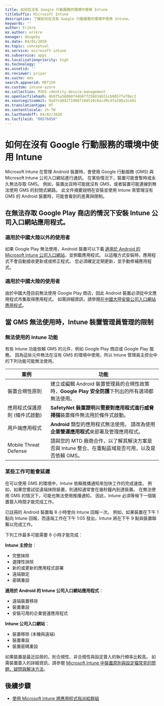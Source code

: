 ```yaml
---
title: 如何在沒有 Google 行動服務的環境中使用 Intune
titleSuffix: Microsoft Intune
description: 了解如何在沒有 Google 行動服務的環境中使用 Intune。
keywords: ''
author: Erikre
ms.author: erikre
manager: dougeby
ms.date: 04/01/2020
ms.topic: conceptual
ms.service: microsoft-intune
ms.subservice: apps
ms.localizationpriority: high
ms.technology: ''
ms.assetid: ''
ms.reviewer: priyar
ms.suite: ems
search.appverid: MET150
ms.custom: intune-azure
ms.collection: M365-identity-device-management
ms.openlocfilehash: 6b9f5a560b0f44b8ff256034b51cb9057faf0ec2
ms.sourcegitcommit: 0ad7cd842719887184510c6acd9cdfa290a3ca91
ms.translationtype: HT
ms.contentlocale: zh-TW
ms.lasthandoff: 04/02/2020
ms.locfileid: "80576850"
---
```

# <a name="how-to-use-intune-in-environments-without-google-mobile-services"></a>如何在沒有 Google 行動服務的環境中使用 Intune

Microsoft Intune 在管理 Android 裝置時，會使用 Google 行動服務 (GMS) 與 Microsoft Intune 公司入口網站進行通訊。 在某些情況下，裝置可能會暫時或永久無法存取 GMS。 例如，裝置出貨時可能就沒有 GMS，或者裝置可能連線到無法使用 GMS 的封閉式網路。 此文件摘要說明在安裝並使用 Intune 來管理沒有 GMS 的 Android 裝置時，可能會看到的差異與限制。

## <a name="install-the-intune-company-portal-app-without-access-to-the-google-play-store"></a>在無法存取 Google Play 商店的情況下安裝 Intune 公司入口網站應用程式。 

### <a name="for-users-outside-of-mainland-china"></a>適用於中國大陸以外的使用者 

如果 Google Play 無法使用，Android 裝置可以下載 [適用於 Android 的 Microsoft Intune 公司入口網站](../user-help/install-the-company-portal-app-android.md)，並側載應用程式。 以這種方式安裝時，應用程式不會自動接收更新或或修正程式。 您必須確定定期更新，並手動修補應用程式。 

### <a name="for-users-in-mainland-china"></a>適用於中國大陸的使用者 

由於中國大陸目前無法使用 Google Play 商店，因此 Android 裝置必須從中文應用程式市集取得應用程式。 如需詳細資訊，請參閱[在中國大陸安裝公司入口網站應用程式](../user-help/install-company-portal-android-china.md)。

## <a name="limitations-of-intune-device-administrator-management-when-gms-is-unavailable"></a>當 GMS 無法使用時，Intune 裝置管理員管理的限制 

### <a name="unavailable-intune-features"></a>無法使用的 Intune 功能

有些 Intune 功能依賴 GMS 的元件，例如 Google Play 商店或 Google Play 服務。 因為這些元件無法在沒有 GMS 的環境中使用，所以 Intune 管理員主控台中的下列功能可能無法使用。  

| 案例  | 功能  |
|-----------------------------------------------|--------------------------------------------------------------------------------------------------------------------------------------------------------------|
| 裝置合規性原則  | 建立或編輯 Android 裝置管理員的合規性政策時，**Google Play 安全防護**下列出的所有選項都無法使用。  |
| 應用程式保護原則 (條件式啟動)  | **SafetyNet 裝置證明**與**需要對應用程式進行威脅掃描**裝置條件無法用於條件式啟動。  |
| 用戶端應用程式  | **Android** 類型的應用程式無法使用。 請改為使用**企業營運應用程式**來部署及管理應用程式。  |
| Mobile Threat Defense  | 請與您的 MTD 廠商合作，以了解其解決方案是否與 Intune 整合、在重點區域是否可用，以及是否依賴 GMS。  |

### <a name="some-tasks-may-be-delayed"></a>某些工作可能會延遲 

在可以使用 GMS 的環境中，Intune 依賴推播通知來加快工作的完成速度。 例如，如果您嘗試從遠端抹除裝置，則通知通常會在幾秒鐘內到達裝置。 在無法使用 GMS 的情況下，可能也無法使用推播通知。 因此，Intune 必須等候下一個裝置簽入時間才能完成工作。  

已註冊的 Android 裝置每 8 小時會向 Intune 回報一次。 例如，如果裝置在下午 1 點向 Intune 回報，而遠端工作在下午 1:05 發出，Intune 將在下午 9 點與裝置聯繫以完成工作。 

下列工作最多可能需要 8 小時才能完成： 

**Intune 主控台**：
- 完整抹除
- 選擇性抹除
- 新的或更新的應用程式部署
- 遠端鎖定
- 密碼重設

**適用於 Android 的 Intune 公司入口網站應用程式**：
- 遠端裝置移除
- 裝置重設
- 安裝可用的企業營運應用程式

**Intune 公司入口網站**：
- 裝置移除 (本機與遠端)
- 裝置重設
- 裝置密碼重設

如果裝置是最近註冊的，則合規性、非合規性與設定簽入的執行頻率比較高。 如需裝置簽入的詳細資訊，請參閱 [Microsoft Intune 中裝置原則與設定檔常見的問題、疑問與解決方法](../configuration/device-profile-troubleshoot.md)。 

## <a name="next-steps"></a>後續步驟

- [使用 Microsoft Intune 將應用程式指派給群組](../apps/apps-deploy.md)
